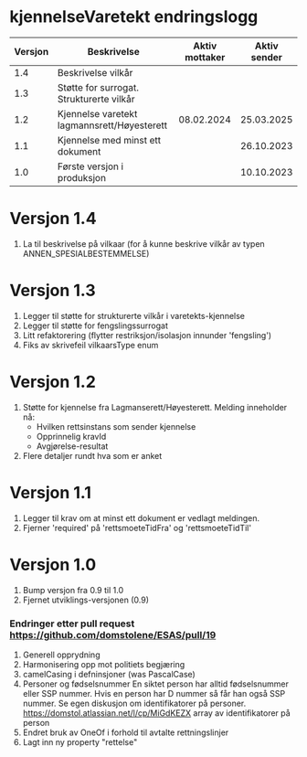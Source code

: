 # kjennelseVaretekt endringslogg
| Versjon | Beskrivelse                              | Aktiv mottaker | Aktiv sender |
|---------|------------------------------------------|----------------|--------------|
| 1.4     | Beskrivelse vilkår                       |                |              |
| 1.3     | Støtte for surrogat. Strukturerte vilkår |                |              | 
| 1.2     | Kjennelse varetekt lagmannsrett/Høyesterett | 08.02.2024     | 25.03.2025   | 
| 1.1     | Kjennelse med minst ett dokument         |                | 26.10.2023   | 
| 1.0     | Første versjon i produksjon              |                | 10.10.2023   | 

# Versjon 1.4

1. La til beskrivelse på vilkaar (for å kunne beskrive vilkår av typen ANNEN_SPESIALBESTEMMELSE)

# Versjon 1.3
1. Legger til støtte for strukturerte vilkår i varetekts-kjennelse
2. Legger til støtte for fengslingssurrogat
3. Litt refaktorering (flytter restriksjon/isolasjon innunder 'fengsling')
4. Fiks av skrivefeil vilkaarsType enum

# Versjon 1.2
1. Støtte for kjennelse fra Lagmanserett/Høyesterett. Melding inneholder nå:
   * Hvilken rettsinstans som sender kjennelse
   * Opprinnelig kravId
   * Avgjørelse-resultat
2. Flere detaljer rundt hva som er anket

# Versjon 1.1
1. Legger til krav om at minst ett dokument er vedlagt meldingen.
2. Fjerner 'required' på 'rettsmoeteTidFra' og 'rettsmoeteTidTil'

# Versjon 1.0
1. Bump versjon fra 0.9 til 1.0
2. Fjernet utviklings-versjonen (0.9)

### Endringer etter pull request https://github.com/domstolene/ESAS/pull/19
1. Generell opprydning
2. Harmonisering opp mot politiets begjæring
3. camelCasing i defninsjoner (was PascalCase)
4. Personer og fødselsnummer
   En siktet person har alltid fødselsnummer eller SSP nummer.
   Hvis en person har D nummer så får han også SSP nummer.
   Se egen diskusjon om identifikatorer på personer.
   https://domstol.atlassian.net/l/cp/MiGdKEZX
   array av identifikatorer på person
5. Endret bruk av OneOf i forhold til avtalte rettningslinjer
6. Lagt inn ny property "rettelse"




